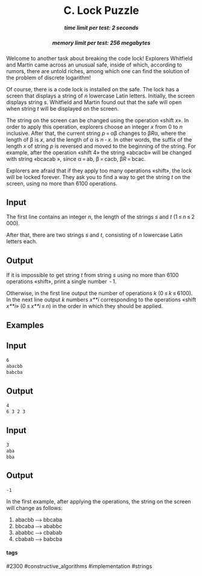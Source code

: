 <h1 style='text-align: center;'> C. Lock Puzzle</h1>

<h5 style='text-align: center;'>time limit per test: 2 seconds</h5>
<h5 style='text-align: center;'>memory limit per test: 256 megabytes</h5>

Welcome to another task about breaking the code lock! Explorers Whitfield and Martin came across an unusual safe, inside of which, according to rumors, there are untold riches, among which one can find the solution of the problem of discrete logarithm!

Of course, there is a code lock is installed on the safe. The lock has a screen that displays a string of *n* lowercase Latin letters. Initially, the screen displays string *s*. Whitfield and Martin found out that the safe will open when string *t* will be displayed on the screen.

The string on the screen can be changed using the operation «shift *x*». In order to apply this operation, explorers choose an integer *x* from 0 to *n* inclusive. After that, the current string *p* = αβ changes to β*R*α, where the length of β is *x*, and the length of α is *n* - *x*. In other words, the suffix of the length *x* of string *p* is reversed and moved to the beginning of the string. For example, after the operation «shift 4» the string «abcacb» will be changed with string «bcacab », since α = ab, β = cacb, β*R* = bcac.

Explorers are afraid that if they apply too many operations «shift», the lock will be locked forever. They ask you to find a way to get the string *t* on the screen, using no more than 6100 operations.

## Input

The first line contains an integer *n*, the length of the strings *s* and *t* (1 ≤ *n* ≤ 2 000).

After that, there are two strings *s* and *t*, consisting of *n* lowercase Latin letters each.

## Output

If it is impossible to get string *t* from string *s* using no more than 6100 operations «shift», print a single number  - 1.

Otherwise, in the first line output the number of operations *k* (0 ≤ *k* ≤ 6100). In the next line output *k* numbers *x**i* corresponding to the operations «shift *x**i*» (0 ≤ *x**i* ≤ *n*) in the order in which they should be applied.

## Examples

## Input


```
6  
abacbb  
babcba  

```
## Output


```
4  
6 3 2 3  

```
## Input


```
3  
aba  
bba  

```
## Output


```
-1  

```
In the first example, after applying the operations, the string on the screen will change as follows:

1. abacbb ![](images/70a0795f45d32287dba0eb83fc4a3f470c6e5537.png) bbcaba
2. bbcaba ![](images/70a0795f45d32287dba0eb83fc4a3f470c6e5537.png) ababbc
3. ababbc ![](images/70a0795f45d32287dba0eb83fc4a3f470c6e5537.png) cbabab
4. cbabab ![](images/70a0795f45d32287dba0eb83fc4a3f470c6e5537.png) babcba


#### tags 

#2300 #constructive_algorithms #implementation #strings 